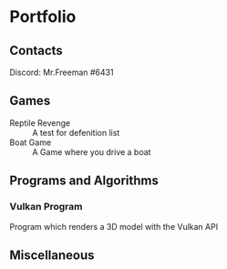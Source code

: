 # Portfolio

## Contacts
Discord: Mr.Freeman #6431

## Games


<dl>
<dt>Reptile Revenge</dt>
<dd>A test for defenition list</dd>
<dt>Boat Game</dt>
<dd>A Game where you drive a boat</dd>
</dl>


## Programs and Algorithms
### Vulkan Program
Program which renders a 3D model with the Vulkan API

## Miscellaneous


